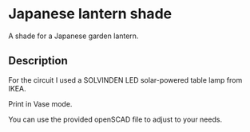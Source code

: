 # Japanese lantern shade

A shade for a Japanese garden lantern.

## Description

For the circuit I used a SOLVINDEN LED solar-powered table lamp from IKEA.

Print in Vase mode.

You can use the provided openSCAD file to adjust to your needs.
